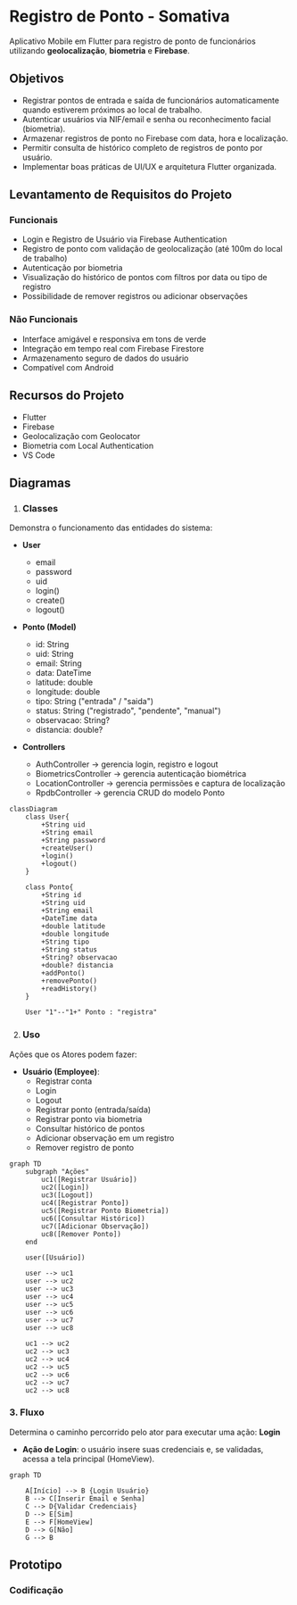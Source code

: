 # Registro de Ponto - Somativa
Aplicativo Mobile em Flutter para registro de ponto de funcionários utilizando **geolocalização**, **biometria** e **Firebase**. 


## Objetivos
- Registrar pontos de entrada e saída de funcionários automaticamente quando estiverem próximos ao local de trabalho.  
- Autenticar usuários via NIF/email e senha ou reconhecimento facial (biometria).  
- Armazenar registros de ponto no Firebase com data, hora e localização.  
- Permitir consulta de histórico completo de registros de ponto por usuário.  
- Implementar boas práticas de UI/UX e arquitetura Flutter organizada.


## Levantamento de Requisitos do Projeto

### Funcionais
- Login e Registro de Usuário via Firebase Authentication  
- Registro de ponto com validação de geolocalização (até 100m do local de trabalho)  
- Autenticação por biometria  
- Visualização do histórico de pontos com filtros por data ou tipo de registro  
- Possibilidade de remover registros ou adicionar observações  

### Não Funcionais
- Interface amigável e responsiva em tons de verde  
- Integração em tempo real com Firebase Firestore  
- Armazenamento seguro de dados do usuário  
- Compatível com Android 

## Recursos do Projeto
- Flutter 
- Firebase 
- Geolocalização com Geolocator  
- Biometria com Local Authentication  
- VS Code  


## Diagramas

1. ### Classes
Demonstra o funcionamento das entidades do sistema:

- **User**
  - email  
  - password  
  - uid  
  - login()  
  - create()  
  - logout()  


- **Ponto (Model)**
  - id: String  
  - uid: String  
  - email: String  
  - data: DateTime  
  - latitude: double  
  - longitude: double  
  - tipo: String ("entrada" / "saida")  
  - status: String ("registrado", "pendente", "manual")  
  - observacao: String?  
  - distancia: double?  


- **Controllers**
  - AuthController → gerencia login, registro e logout  
  - BiometricsController → gerencia autenticação biométrica  
  - LocationController → gerencia permissões e captura de localização  
  - RpdbController → gerencia CRUD do modelo Ponto  


```mermaid
classDiagram
    class User{
        +String uid
        +String email
        +String password
        +createUser()
        +login()
        +logout()
    }

    class Ponto{
        +String id
        +String uid
        +String email
        +DateTime data
        +double latitude
        +double longitude
        +String tipo
        +String status
        +String? observacao
        +double? distancia
        +addPonto()
        +removePonto()
        +readHistory()
    }

    User "1"--"1+" Ponto : "registra"
```

2. ### Uso
Ações que os Atores podem fazer:

- **Usuário (Employee)**:
  - Registrar conta  
  - Login  
  - Logout  
  - Registrar ponto (entrada/saída)  
  - Registrar ponto via biometria  
  - Consultar histórico de pontos  
  - Adicionar observação em um registro  
  - Remover registro de ponto  

```mermaid
graph TD
    subgraph "Ações"
        uc1([Registrar Usuário])
        uc2([Login])
        uc3([Logout])
        uc4([Registrar Ponto])
        uc5([Registrar Ponto Biometria])
        uc6([Consultar Histórico])
        uc7([Adicionar Observação])
        uc8([Remover Ponto])
    end

    user([Usuário])

    user --> uc1 
    user --> uc2 
    user --> uc3 
    user --> uc4 
    user --> uc5 
    user --> uc6 
    user --> uc7
    user --> uc8

    uc1 --> uc2
    uc2 --> uc3
    uc2 --> uc4
    uc2 --> uc5
    uc2 --> uc6
    uc2 --> uc7
    uc2 --> uc8
```

### 3. Fluxo
Determina o caminho percorrido pelo ator para executar uma ação: **Login**

- **Ação de Login**: o usuário insere suas credenciais e, se validadas, acessa a tela principal (HomeView).

```mermaid
graph TD

    A[Início] --> B {Login Usuário}
    B --> C[Inserir Email e Senha] 
    C --> D{Validar Credenciais}
    D --> E[Sim]
    E --> F[HomeView]
    D --> G[Não]
    G --> B
```

## Prototipo 

### Codificação